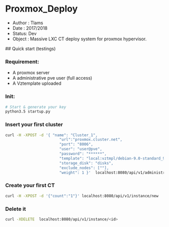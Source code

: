 # Proxmox_Deploy

* Author : Tlams
* Date : 2017/2018
* Status: Dev
* Object :   Massive LXC CT deploy system for proxmox hypervisor.


## Quick start (testings)

### Requirement:
* A proxmox server
* A administrative pve user (full access)
* A Vztemplate uploaded

### Init:
``` bash
# Start & generate your key
python3.5 startup.py
```

### Insert your first cluster
``` bash
curl -H -XPOST -d '{ "name": "Cluster_1",
                        "url":"proxmox.cluster.net",
                        "port": "8006",
                        "user": "user@pve",
                        "password": "******",
                        "template": "local:vztmpl/debian-9.0-standard_9.0-2_amd64.tar.gz",
                        "storage_disk": "disks",
                        "exclude_nodes": [""],
                        "weight": 1 }'  localhost:8080/api/v1/administration/cluster/new\
```

### Create your first CT
``` bash
curl -H -XPOST -d '{"count":"1"}' localhost:8080/api/v1/instance/new
```

### Delete it
``` bash
curl -XDELETE  localhost:8080/api/v1/instance/<id>
```